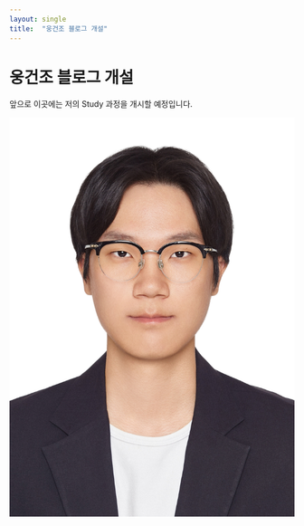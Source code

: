 ```yaml
---
layout: single
title:  "웅건조 블로그 개설"
---
```


# 웅건조 블로그 개설
앞으로 이곳에는 저의 Study 과정을 개시할 예정입니다.

![나](./../images/2025-02-08-first/증명사진_20240602-1739843067893-2.jpg)
